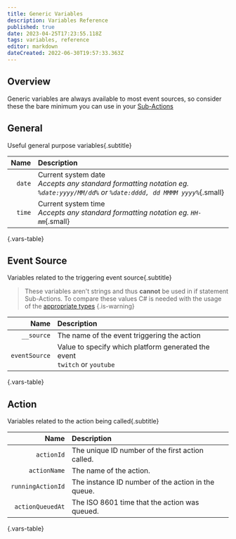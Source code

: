 ```yaml
---
title: Generic Variables
description: Variables Reference
published: true
date: 2023-04-25T17:23:55.118Z
tags: variables, reference
editor: markdown
dateCreated: 2022-06-30T19:57:33.363Z
---
```


## Overview
Generic variables are always available to most event sources, so consider these the bare minimum you can use in your [Sub-Actions](/Sub-Actions)

## General
Useful general purpose variables{.subtitle}

Name | Description
----:|:------------
`date` | Current system date <br> *Accepts any standard formatting notation eg. `%date:yyyy/MM/dd%` or `%date:dddd, dd MMMM yyyy%`*{.small}
`time` | Current system time <br> *Accepts any standard formatting notation eg. `HH-mm`*{.small}
{.vars-table}

## Event Source
Variables related to the triggering event source{.subtitle}

> These variables aren't strings and thus **cannot** be used in if statement Sub-Actions. To compare these values C# is needed with the usage of the [appropriate types](/Sub-Actions/Code/CSharp/Available-Methods/General#source-event-type)
{.is-warning}

Name | Description
----:|:------------
`__source` | The name of the event triggering the action
`eventSource` | Value to specify which platform generated the event <br> `twitch` or `youtube`
{.vars-table}

## Action
Variables related to the action being called{.subtitle}

Name | Description
----:|:------------
`actionId` | The unique ID number of the first action called.
`actionName` | The name of the action.
`runningActionId` | The instance ID number of the action in the queue.
`actionQueuedAt` | The ISO 8601 time that the action was queued.
{.vars-table}